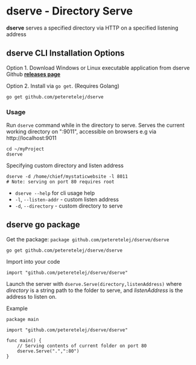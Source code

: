 # dserve - Directory Serve

__dserve__ serves a specified directory via HTTP on a specified listening address

## dserve CLI Installation Options

Option 1. Download Windows or Linux executable application from dserve Github **[releases page](https://github.com/peteretelej/dserve/releases)**

Option 2. Install via `go get`. (Requires Golang)

```
go get github.com/peteretelej/dserve
```



### Usage

Run `dserve` command while in the directory to serve. Serves the current working directory on ":9011", accessible on browsers e.g via http://localhost:9011

```
cd ~/myProject
dserve
```

Specifying custom directory and listen address
```
dserve -d /home/chief/mystaticwebsite -l 8011
# Note: serving on port 80 requires root
```

- `dserve --help` for cli usage help
- `-l`, `--listen-addr` - custom listen address
- `-d`, `--directory` - custom directory to serve

## dserve go package

Get the package: `package github.com/peteretelej/dserve/dserve`

```
go get github.com/peteretelej/dserve/dserve
```

Import into your code
```
import "github.com/peteretelej/dserve/dserve"
```

Launch the server with `dserve.Serve(directory,listenAddress)` where _directory_ is a string path to the folder to serve, and _listenAddress_ is the address to listen on.

Example
```
package main

import "github.com/peteretelej/dserve/dserve"

func main() {
	// Serving contents of current folder on port 80
	dserve.Serve(".",":80")
}
```

